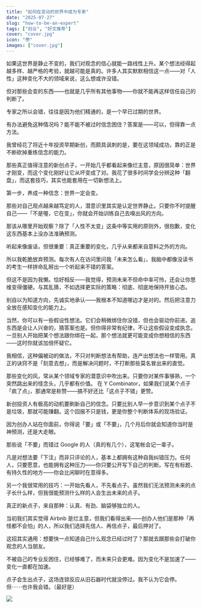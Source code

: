 ```yaml
---
title: "如何在变动的世界中成为专家"
date: "2025-07-27"
slug: "how-to-be-an-expert"
tags: ["创业", "好文推荐"]
cover: "cover.jpg"
icon: "😎"
images: ["cover.jpg"]
---
```

如果这世界是静止不变的，我们对观念的信心就能一路线性上升。某个想法经得起越多样、越严格的考验，就越可能是真的。许多人其实默默相信这一点——对「人性」这种变化不大的领域来说，这么想或许没错。



但对那些会变的东西——也就是几乎所有其他事物——你就不能再这样信任自己的判断了。



专家之所以会错，往往是因为他们精通的，是一个早已过期的世界。



有办法避免这种情况吗？能不能不被过时信念困住？答案是——可以，但得靠一点方法。



我曾经花了将近十年投资早期新创，而颇具讽刺的是，要在这领域成功，靠的正是不断砍掉重练信念的能力。



那些真正值得注意的新创点子，一开始几乎都看起来像烂主意，原因很简单：世界才刚变，而这个变化刚好让它从坏变成了对。我花了很多时间学会分辨这种「翻盘」，而这套技巧，其实也能套用在一切新想法上。



第一步，养成一种信念：世界一定会变。



那些对自己观点越来越笃定的人，潜意识里其实是认定世界静止。只要你不时提醒自己——「不是喔，它在变」，你就会开始训练自己去嗅出风的方向。



那该从哪里开始观察？除了「人性不太变」这条中等实用的原则外，很抱歉，变化这东西基本上没办法准确预测。



听起来像废话，但很重要：真正重要的变化，几乎从来都来自意料之外的方向。



所以我乾脆放弃预测。每次有人在访问里问我「未来怎么看」，我脑中都像没读书的考生一样拼命乱掰出一个听起来不错的答案。



但这不是因为我懒。恰好相反——我觉得，预测未来不但命中率可怜，还会让你思维变得僵硬。与其乱猜，不如选择更实际的策略：彻底、彻底地保持开放心态。



别自以为知道方向，先诚实地承认——我根本不知道哪边才是对的。然后把注意力全放在感知变化的能力上。



当然，你可以有一些假设性想法。它们会稍微绑住你没错，但也会驱动你前进。追东西是会让人兴奋的，猜答案也是。但你得非常有纪律，不让这些假设变成执念。
一旦别人开始把某个想法跟你绑在一起，那个想法就更可能变成你想相信的东西——这时你就该加倍怀疑它。



我相信，这种偏被动的做法，不只对判断想法有帮助，连产出想法也一样管用。真正的诀窍不是「刻意去想」，而是解决问题时，不打断那些莫名冒出来的直觉。



那些变化的风，常从某个领域专家的潜意识中吹出来。只要你对某件事够熟，一个突然跳出来的怪念头，几乎都有价值。
在 Y Combinator，如果我们说某个点子「疯了点」，那通常是称赞——搞不好还比「这点子不错」更赞。



新创投资人有极高的动机要刷新自己的信念。只要比别人早一步意识到某个点子不是垃圾，那就可能赚翻。这个回报不只是钱，更是你整个判断体系的现场验证。



因为创办人站在你面前，你得说「要」或「不要」，几个月后你就会知道你当时是神预测，还是大走眼。



那些说「不要」而错过 Google 的人（真的有几个），这笔帐会记一辈子。



凡是对想法要「下注」而非只评论的人，基本上都拥有这种自我纠错压力。任何人，只要愿意，也能拥有这种压力——你只要公开写下自己的判断。写在有标题、有持久性的地方——你会比闲聊时在意得多。



另一个我很常用的技巧：一开始先看人，不先看点子。虽然我们无法预测未来的点子长什么样，但我很能预测什么样的人会生出未来的点子。



真正的新点子，来自那种：认真、有劲、脑袋够独立的人。



当初我们其实觉得 Airbnb 是烂主意，但我们看得出来——创办人他们是那种「再怪都不会怕」的人，所以我们选择先信人、再信点子，最后押对了。



这招其实通用：想要快一点知道自己什么观念已经过时了？那就去跟那些会打破你观念的人当朋友。



不被自己的专业反困住，已经够难了，而未来只会更难。因为变化不是加速了——变化一直都在加速。



点子会生出点子，这场连锁反应从旧石器时代就没停过。我不认为它会停。
但⋯⋯也许我会错。（最好是）




![](https://prod-files-secure.s3.us-west-2.amazonaws.com/112d0858-5090-4d34-a606-b75eb8d65fd2/46476355-9cf3-4e99-9b7a-3531bc426380/1000202064.png?X-Amz-Algorithm=AWS4-HMAC-SHA256&X-Amz-Content-Sha256=UNSIGNED-PAYLOAD&X-Amz-Credential=ASIAZI2LB466Q4Z5Y5PO%2F20250926%2Fus-west-2%2Fs3%2Faws4_request&X-Amz-Date=20250926T094416Z&X-Amz-Expires=3600&X-Amz-Security-Token=IQoJb3JpZ2luX2VjEAIaCXVzLXdlc3QtMiJHMEUCICJfkh69dN8VCe9ce2XGwLFaUHakKBYSRXQ40A5pzHlJAiEA11I3BbjbX4GNEyATplGY2DfYPqVjB35tezOi4tEJDnoqiAQIi%2F%2F%2F%2F%2F%2F%2F%2F%2F%2F%2FARAAGgw2Mzc0MjMxODM4MDUiDK6TdbTBAbaD4a2A2CrcA9VG%2FYIHz7ItkxSb0UXVAc16RKlNAuiCdaiwnKGYdpD2ao7cC%2Fg2nSaKItSOSyb2GOIe2DVRk7Eq2%2Fk2WgvF86oPRffAPPAjik7VTVEJCFI4xn4efo0VDGhGuVV1%2BOYeVkK8RVXvZzRoeCPxWy%2B7QYMYx8gMIfzXyP1G294tQ1q%2FY8artjkk0bK40k2UQgBrptkGr8SQ%2FlY4ucZ7rL6iT5mqbXh51ZZiWbKvov2DefOCHifzMW7R0I7XVMdhqq0ggCyD9xf9Xt89c4tOUOsoEePcymz2vzNayxSoNuwC2pcTFdYUB%2BXA%2F12sPoM6BevJ4%2BKAadq3%2BPeO1XGTDG59QtjDho%2F66e7gg5hxADYHFQqnezX%2FgIjqN2CQFMOnkmJ6CCqhgRRt0ox38fUbsjMSrEjme%2FbvVI9ylsOf3eFaOFA8%2BbhUCDBDzbiuEYCzPRfN2UjXNXW%2FKqyUyn4uh4MkjGtdgWxyXKqYybFcmuXPhG3biiYywh5eX0bhI3D7%2B54H2gtQLkjheeEmUlFr6h47RSGDPEP4rnji0Z0jm%2FEEjo6xYM%2FoJ7C1zTX9bC4x%2B8OWpa5gpCfGBMqAGupphjQunecYDFdi88xC2oNxr76JhP5tWQBiq%2FNjXE8hEvKAMNK%2F2cYGOqUB23PTFFXKIfdCdH9uBPgeS4V4rWzVXi%2BEDtKffwn8ZGMvRFa6z%2FUh%2BcRKTmJIHULSflO%2Bbbx2AnYH634JjT0lrmFCAi0OohB0iLjH08TjRyD0sIB2qiL41O23DnbwbrGePmjf4mPfs2K90J%2B1z8mguTw6q6EzlbO1Kiam3PCvS9dGid9FDBscN2JYhmgU%2BKA6Q1ghiOQxVQNOC7XfMFTKaa7bX9ZB&X-Amz-Signature=d257a8870f9d832e32e8301b35a2d7fbe76d09fd8625577bb4d616869ccb2dbd&X-Amz-SignedHeaders=host&x-amz-checksum-mode=ENABLED&x-id=GetObject)

